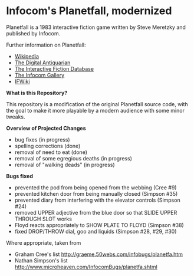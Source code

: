 # Infocom's Planetfall, modernized

Planetfall is a 1983 interactive fiction game written by Steve Meretzky and published by Infocom.

Further information on Planetfall:

* [Wikipedia](https://en.wikipedia.org/wiki/Planetfall)
* [The Digital Antiquarian](https://www.filfre.net/2013/03/planetfall/)
* [The Interactive Fiction Database](https://ifdb.tads.org/viewgame?id=xe6kb3cuqwie2q38)
* [The Infocom Gallery](http://infocom.elsewhere.org/gallery/planetfall/planetfall.html)
* [IFWiki](http://www.ifwiki.org/index.php/Planetfall)

__What is this Repository?__

This repository is a modification of the original Planetfall source code, with the goal to make it more playable by a modern audience with some minor tweaks.

__Overview of Projected Changes__

* bug fixes (in progress)
* spelling corrections (done)
* removal of need to eat (done)
* removal of some egregious deaths (in progress)
* removal of "walking deads" (in progress)

__Bugs fixed__

* prevented the pod from being opened from the webbing (Cree #9)
* prevented kitchen door from being manually closed (Simpson #35)
* prevented diary from interfering with the elevator controls (Simpson #24)
* removed UPPER adjective from the blue door so that SLIDE UPPER THROUGH SLOT works
* Floyd reacts appropriately to SHOW PLATE TO FLOYD (Simpson #38)
* fixed DROP/THROW dial, goo and liquids (Simpson #28, #29, #30)

Where appropriate, taken from
* Graham Cree's list http://graeme.50webs.com/infobugs/planetfa.htm
* Nathan Simpson's list http://www.microheaven.com/InfocomBugs/planetfa.shtml
